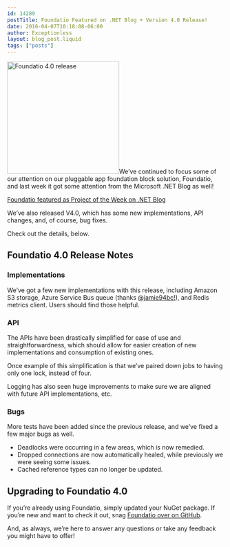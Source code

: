 ```yaml
---
id: 14289
postTitle: Foundatio Featured on .NET Blog + Version 4.0 Release!
date: 2016-04-07T10:18:08-06:00
author: Exceptionless
layout: blog_post.liquid
tags: ["posts"]
---
```

<img loading="lazy" class="alignright size-full wp-image-14292" src="http://exceptionless.com/assets/foundatio-4.0.png" alt="Foundatio 4.0 release" width="260" height="260" data-id="14292" srcset="https://exceptionless.com/assets/foundatio-4.0.png 260w, https://exceptionless.com/assets/foundatio-4.0-150x150.png 150w" sizes="(max-width: 260px) 100vw, 260px" />We&#8217;ve continued to focus some of our attention on our pluggable app foundation block solution, Foundatio, and last week it got some attention from the Microsoft .NET Blog as well!

<a href="https://blogs.msdn.microsoft.com/dotnet/2016/03/29/the-week-in-net-3292016/" target="_blank">Foundatio featured as Project of the Week on .NET Blog</a>

We&#8217;ve also released V4.0, which has some new implementations, API changes, and, of course, bug fixes.

Check out the details, below.<!--more-->

## Foundatio 4.0 Release Notes

### Implementations

We&#8217;ve got a few new implementations with this release, including Amazon S3 storage, Azure Service Bus queue (thanks <a href="https://github.com/jamie94bc" target="_blank">@jamie94bc!</a>), and Redis metrics client. Users should find those helpful.

### API

The APIs have been drastically simplified for ease of use and straightforwardness, which should allow for easier creation of new implementations and consumption of existing ones.

Once example of this simplification is that we&#8217;ve paired down jobs to having only one lock, instead of four.

Logging has also seen huge improvements to make sure we are aligned with future API implementations, etc.

### Bugs

More tests have been added since the previous release, and we&#8217;ve fixed a few major bugs as well.

  * Deadlocks were occurring in a few areas, which is now remedied.
  * Dropped connections are now automatically healed, while previously we were seeing some issues.
  * Cached reference types can no longer be updated.

## Upgrading to Foundatio 4.0

If you&#8217;re already using Foundatio, simply updated your NuGet package. If you&#8217;re new and want to check it out, snag <a href="https://github.com/exceptionless/Foundatio" target="_blank">Foundatio over on GitHub</a>.

And, as always, we&#8217;re here to answer any questions or take any feedback you might have to offer!
